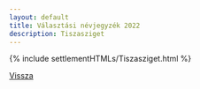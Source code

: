```yaml
---
layout: default
title: Választási névjegyzék 2022
description: Tiszasziget
---
```


{% include settlementHTMLs/Tiszasziget.html %}

[Vissza](./)